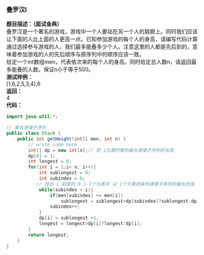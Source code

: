 <a name="K8OoA"></a>
### 叠罗汉I
**题目描述：（面试金典）**<br />叠罗汉是一个著名的游戏，游戏中一个人要站在另一个人的肩膀上。同时我们应该让下面的人比上面的人更高一点。已知参加游戏的每个人的身高，请编写代码计算通过选择参与游戏的人，我们最多能叠多少个人。注意这里的人都是先后到的，意味着参加游戏的人的先后顺序与原序列中的顺序应该一致。<br />给定一个int数组men，代表依次来的每个人的身高。同时给定总人数n，请返回最多能叠的人数。保证n小于等于500。<br />**测试样例：**<br />[1,6,2,5,3,4],6<br />**返回：**<br />4<br />**代码：**
```java
import java.util.*;

// 最长递增子序列
public class Stack {
    public int getHeight(int[] men, int n) {
        // write code here
        int[] dp = new int[n];// 到 i位置时候的最长递增子序列的长度
        dp[0] = 1;
        int longest = 0;
        for(int i = 1;i< n; i++){
            int sublongest = 0;
            int subindex = 0;
           // 找出 i 前面的 0-i-1个元素中 以 i个元素结束的递增子序列的最长的值
            while(subindex < i){
                if(men[subindex] <= men[i])
                    sublongest = sublongest>dp[subindex]?sublongest:dp[subindex];
                subindex++;
            }
            dp[i] = sublongest +1;
            longest = longest>dp[i]?longest:dp[i];
        }
        return longest;
    }
}
```